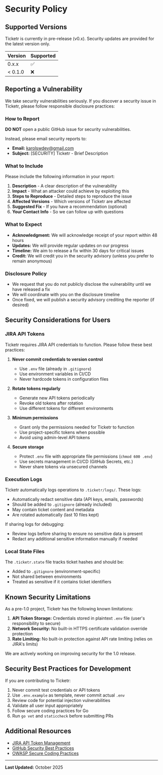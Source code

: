 # Security Policy

## Supported Versions

Ticketr is currently in pre-release (v0.x). Security updates are provided for the latest version only.

| Version | Supported          |
| ------- | ------------------ |
| 0.x.x   | :white_check_mark: |
| < 0.1.0 | :x:                |

## Reporting a Vulnerability

We take security vulnerabilities seriously. If you discover a security issue in Ticketr, please follow responsible disclosure practices:

### How to Report

**DO NOT** open a public GitHub issue for security vulnerabilities.

Instead, please email security reports to:

- **Email:** karolswdev@gmail.com
- **Subject:** [SECURITY] Ticketr - Brief Description

### What to Include

Please include the following information in your report:

1. **Description** - A clear description of the vulnerability
2. **Impact** - What an attacker could achieve by exploiting this
3. **Steps to Reproduce** - Detailed steps to reproduce the issue
4. **Affected Versions** - Which versions of Ticketr are affected
5. **Suggested Fix** - If you have a recommendation (optional)
6. **Your Contact Info** - So we can follow up with questions

### What to Expect

- **Acknowledgment:** We will acknowledge receipt of your report within 48 hours
- **Updates:** We will provide regular updates on our progress
- **Timeline:** We aim to release a fix within 30 days for critical issues
- **Credit:** We will credit you in the security advisory (unless you prefer to remain anonymous)

### Disclosure Policy

- We request that you do not publicly disclose the vulnerability until we have released a fix
- We will coordinate with you on the disclosure timeline
- Once fixed, we will publish a security advisory crediting the reporter (if desired)

## Security Considerations for Users

### JIRA API Tokens

Ticketr requires JIRA API credentials to function. Please follow these best practices:

1. **Never commit credentials to version control**
   - Use `.env` file (already in `.gitignore`)
   - Use environment variables in CI/CD
   - Never hardcode tokens in configuration files

2. **Rotate tokens regularly**
   - Generate new API tokens periodically
   - Revoke old tokens after rotation
   - Use different tokens for different environments

3. **Minimum permissions**
   - Grant only the permissions needed for Ticketr to function
   - Use project-specific tokens when possible
   - Avoid using admin-level API tokens

4. **Secure storage**
   - Protect `.env` file with appropriate file permissions (`chmod 600 .env`)
   - Use secrets management in CI/CD (GitHub Secrets, etc.)
   - Never share tokens via unsecured channels

### Execution Logs

Ticketr automatically logs operations to `.ticketr/logs/`. These logs:

- Automatically redact sensitive data (API keys, emails, passwords)
- Should be added to `.gitignore` (already included)
- May contain ticket content and metadata
- Are rotated automatically (last 10 files kept)

If sharing logs for debugging:
- Review logs before sharing to ensure no sensitive data is present
- Redact any additional sensitive information manually if needed

### Local State Files

The `.ticketr.state` file tracks ticket hashes and should be:

- Added to `.gitignore` (environment-specific)
- Not shared between environments
- Treated as sensitive if it contains ticket identifiers

## Known Security Limitations

As a pre-1.0 project, Ticketr has the following known limitations:

1. **API Token Storage:** Credentials stored in plaintext `.env` file (user's responsibility to secure)
2. **Network Security:** No built-in HTTPS certificate validation override protection
3. **Rate Limiting:** No built-in protection against API rate limiting (relies on JIRA's limits)

We are actively working on improving security for the 1.0 release.

## Security Best Practices for Development

If you are contributing to Ticketr:

1. Never commit test credentials or API tokens
2. Use `.env.example` as template, never commit actual `.env`
3. Review code for potential injection vulnerabilities
4. Validate all user input appropriately
5. Follow secure coding practices for Go
6. Run `go vet` and `staticcheck` before submitting PRs

## Additional Resources

- [JIRA API Token Management](https://id.atlassian.com/manage-profile/security/api-tokens)
- [GitHub Security Best Practices](https://docs.github.com/en/code-security)
- [OWASP Secure Coding Practices](https://owasp.org/www-project-secure-coding-practices-quick-reference-guide/)

---

**Last Updated:** October 2025
